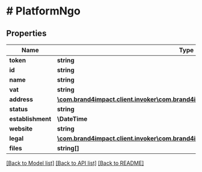 # # PlatformNgo

## Properties

Name | Type | Description | Notes
------------ | ------------- | ------------- | -------------
**token** | **string** |  | [optional]
**id** | **string** |  | [optional]
**name** | **string** |  | [optional]
**vat** | **string** |  | [optional]
**address** | [**\com.brand4impact.client.invoker\com.brand4impact.client.model\PlatformNgoAddress**](PlatformNgoAddress.md) |  | [optional]
**status** | **string** |  | [optional]
**establishment** | **\DateTime** |  | [optional]
**website** | **string** |  | [optional]
**legal** | [**\com.brand4impact.client.invoker\com.brand4impact.client.model\PlatformNgoLegal**](PlatformNgoLegal.md) |  | [optional]
**files** | **string[]** |  | [optional]

[[Back to Model list]](../../README.md#models) [[Back to API list]](../../README.md#endpoints) [[Back to README]](../../README.md)
